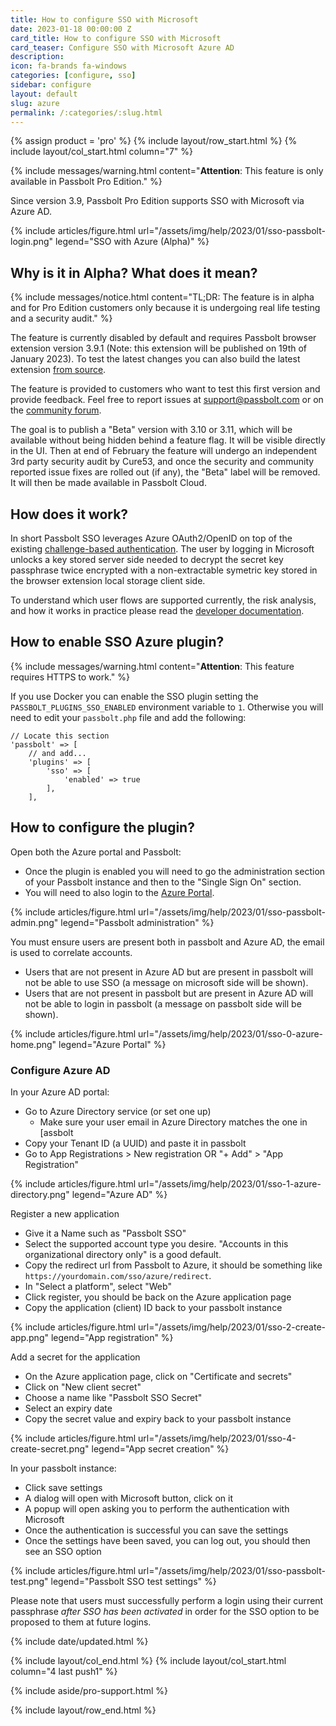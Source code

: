```yaml
---
title: How to configure SSO with Microsoft 
date: 2023-01-18 00:00:00 Z
card_title: How to configure SSO with Microsoft
card_teaser: Configure SSO with Microsoft Azure AD
description: 
icon: fa-brands fa-windows
categories: [configure, sso]
sidebar: configure
layout: default
slug: azure
permalink: /:categories/:slug.html
---
```


{% assign product = 'pro' %}
{% include layout/row_start.html %}
{% include layout/col_start.html column="7" %}

{% include messages/warning.html
content="**Attention**: This feature is only available in Passbolt Pro Edition."
%}

Since version 3.9, Passbolt Pro Edition supports SSO with Microsoft via Azure AD. 

{% include articles/figure.html
url="/assets/img/help/2023/01/sso-passbolt-login.png"
legend="SSO with Azure (Alpha)"
%}

## Why is it in Alpha? What does it mean?

{% include messages/notice.html
content="TL;DR: The feature is in alpha and for Pro Edition customers only because it is undergoing real life testing and
a security audit."
%}

The feature is currently disabled by default and requires Passbolt browser extension version
3.9.1 (Note: this extension will be published on 19th of January 2023). To test the latest changes you can also build the 
latest extension [from source](https://github.com/passbolt/browser_extension).

The feature is provided to customers who want to test this first version and provide feedback. Feel free to report
issues at [support@passbolt.com](mailto:support@passbolt.com) or on the [community forum](https://community.passbolt.com).

The goal is to publish a "Beta" version with 3.10 or 3.11, which will be available without being hidden behind a 
feature flag. It will be visible directly in the UI. Then at end of February the feature will undergo an independent 
3rd party security audit by Cure53, and once the security and community reported issue fixes are rolled out (if any), 
the "Beta" label will be removed. It will then be made available in Passbolt Cloud.

## How does it work?

In short Passbolt SSO leverages Azure OAuth2/OpenID on top of the existing [challenge-based authentication](/api/authentication).
The user by logging in Microsoft unlocks a key stored server side needed to decrypt the secret key passphrase twice encrypted
with a non-extractable symetric key stored in the browser extension local storage client side. 

To understand which user flows are supported currently, the risk analysis, and how it works in practice please read the 
[developer documentation](https://docs.google.com/document/d/1S58TonJ2uXwkaKl7WwLzTzmwJGiSJdhlqP-xbmxFBd0/edit#heading=h.5z0ujk6vpr1j).

## How to enable SSO Azure plugin?

{% include messages/warning.html
content="**Attention**: This feature requires HTTPS to work."
%}

If you use Docker you can enable the SSO plugin setting the `PASSBOLT_PLUGINS_SSO_ENABLED` environment variable to `1`. Otherwise you will need
to edit your `passbolt.php` file and add the following:
```
// Locate this section
'passbolt' => [
    // and add...
    'plugins' => [
        'sso' => [
            'enabled' => true
        ],
    ],
```

## How to configure the plugin?

Open both the Azure portal and Passbolt:
- Once the plugin is enabled you will need to go the administration section of your Passbolt instance and then to the "Single Sign On" section. 
- You will need to also login to the [Azure Portal](https://portal.azure.com).

{% include articles/figure.html
url="/assets/img/help/2023/01/sso-passbolt-admin.png"
legend="Passbolt administration"
%}

You must ensure users are present both in passbolt and Azure AD, the email is used to correlate accounts.
- Users that are not present in Azure AD but are present in passbolt will not be able to use SSO (a message on microsoft side will be shown).
- Users that are not present in passbolt but are present in Azure AD will not be able to login in passbolt (a message on passbolt side will be shown).

{% include articles/figure.html
url="/assets/img/help/2023/01/sso-0-azure-home.png"
legend="Azure Portal"
%}

### Configure Azure AD
In your Azure AD portal:
- Go to Azure Directory service (or set one up)
  - Make sure your user email in Azure Directory matches the one in [assbolt
- Copy your Tenant ID (a UUID) and paste it in passbolt
- Go to App Registrations > New registration OR "+ Add" > "App Registration"

{% include articles/figure.html
url="/assets/img/help/2023/01/sso-1-azure-directory.png"
legend="Azure AD"
%}

Register a new application
- Give it a Name such as "Passbolt SSO"
- Select the supported account type you desire. "Accounts in this organizational directory only" is a good default.
- Copy the redirect url from Passbolt to Azure, it should be something like `https://yourdomain.com/sso/azure/redirect`.
- In "Select a platform", select "Web"
- Click register, you should be back on the Azure application page
- Copy the application (client) ID back to your passbolt instance

{% include articles/figure.html
url="/assets/img/help/2023/01/sso-2-create-app.png"
legend="App registration"
%}

Add a secret for the application
- On the Azure application page, click on "Certificate and secrets"
- Click on "New client secret"
- Choose a name like "Passbolt SSO Secret"
- Select an expiry date
- Copy the secret value and expiry back to your passbolt instance

{% include articles/figure.html
url="/assets/img/help/2023/01/sso-4-create-secret.png"
legend="App secret creation"
%}

In your passbolt instance:
- Click save settings
- A dialog will open with Microsoft button, click on it
- A popup will open asking you to perform the authentication with Microsoft
- Once the authentication is successful you can save the settings
- Once the settings have been saved, you can log out, you should then see an SSO option

{% include articles/figure.html
url="/assets/img/help/2023/01/sso-passbolt-test.png"
legend="Passbolt SSO test settings"
%}

Please note that users must successfully perform a login using their current passphrase *after SSO has been activated*
in order for the SSO option to be proposed to them at future logins. 

{% include date/updated.html %}

{% include layout/col_end.html %}
{% include layout/col_start.html column="4 last push1" %}

{% include aside/pro-support.html %}

{% include layout/row_end.html %}
